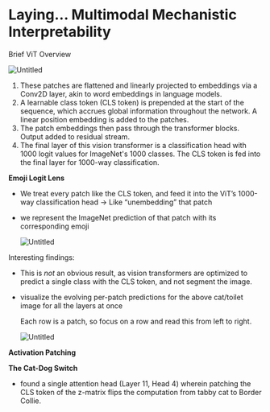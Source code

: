# Laying… Multimodal Mechanistic Interpretability

Brief ViT Overview

![Untitled](Laying%E2%80%A6%20Multimodal%20Mechanistic%20Interpretability%20722babdc87f34ea4a04e9eb755055e10/Untitled.png)

1. These patches are flattened and linearly projected to embeddings via a Conv2D layer, akin to word embeddings in language models. 
2.  A learnable class token (CLS token) is prepended at the start of the sequence, which accrues global information throughout the network. A linear position embedding is added to the patches.
3. The patch embeddings then pass through the transformer blocks. Output added to residual stream.
4. The final layer of this vision transformer is a classification head with 1000 logit values for ImageNet's 1000 classes. The CLS token is fed into the final layer for 1000-way classification. 

**Emoji Logit Lens** 

- We treat every patch like the CLS token, and feed it into the ViT’s 1000-way classification head → Like “unembedding” that patch
- we represent the ImageNet prediction of that patch with its corresponding emoji
    
    ![Untitled](Laying%E2%80%A6%20Multimodal%20Mechanistic%20Interpretability%20722babdc87f34ea4a04e9eb755055e10/Untitled%201.png)
    

Interesting findings:

- This is *not* an obvious result, as vision transformers are optimized to predict a single class with the CLS token, and not segment the image.
- visualize the evolving per-patch predictions for the above cat/toilet image for all the layers at once
    
    Each row is a patch, so focus on a row and read this from left to right. 
    
    ![Untitled](Laying%E2%80%A6%20Multimodal%20Mechanistic%20Interpretability%20722babdc87f34ea4a04e9eb755055e10/Untitled%202.png)
    

**Activation Patching**

**The Cat-Dog Switch**

- found a single attention head (Layer 11, Head 4) wherein patching the CLS token of the z-matrix flips the computation from tabby cat to Border Collie.